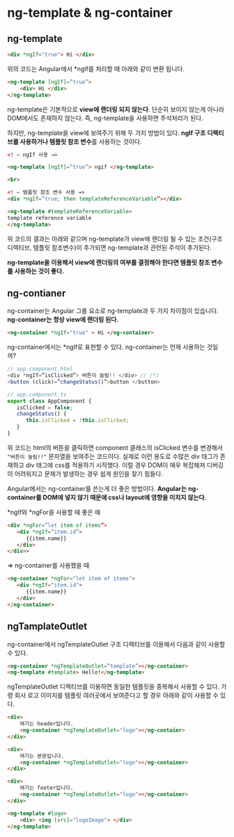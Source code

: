# ng-template & ng-container

## ng-template

```html
<div *ngIf="true"> Hi </div>
```

위의 코드는 Angular에서 *ngIf를 처리할 때 아래와 같이 변환 됩니다.

```html
<ng-template [ngIf]=”true”>
    <div> Hi </div>
</ng-template>
```

ng-template은 기본적으로 **view에 랜더링 되지 않는다**. 단순히 보이지 않는게 아니라 DOM에서도 존재하지 않는다. 즉, ng-template을 사용하면 주석처리가 된다.

하지만, ng-template을 view에 보여주기 위해 두 가지 방법이 있다. **ngIf 구조 디렉티브를 사용하거나 템플릿 참조 변수**를 사용하는 것이다.

```html
<! — ngIf 사용 →>

<ng-template [ngIf]=”true”> ngif </ng-template>

<br>

<! — 템플릿 참조 변수 사용 →>
<div *ngIf=”true; then templateReferenceVariable”></div>

<ng-template #templateReferenceVariable>
template reference variable
</ng-template>
```

위 코드의 결과는 아래와 같으며 ng-template가 view에 랜더링 될 수 있는 조건(구조 디렉티브, 템플릿 참조변수)이 추가되면 ng-template과 관련된 주석이 추가된다.

**ng-template을 이용해서 view에 랜더링의 여부를 결정해야 한다면 템플릿 참조 변수를 사용하는 것이 좋다.**

## ng-contianer

ng-container는 Angular 그룹 요소로 ng-template과 두 가지 차이점이 있습니다. **ng-container는 항상 view에 랜더링 된다.**

```html
<ng-container *ngIf="true" > Hi </ng-container>
```

ng-container에서는 *ngIf로 표현할 수 있다. ng-container는 언제 사용하는 것일까?

```typescript
// app.component.html
<div *ngIf=”isClicked”> 버튼이 눌림!! </div> // (*)
<button (click)=”changeStatus()”>button </button>

// app.component.ts
export class AppComponent {
   isClicked = false;
   changeStatus() {
      this.isClicked = !this.isClicked;
   }
}
```

위 코드는 html의 버튼을 클릭하면 component 클래스의 isClicked 변수를 변경해서 `"버튼이 눌림!!"` 문자열을 보여주는 코드이다. 실제로 이런 용도로 수많은 div 태그가 존재하고 div 태그에 css를 적용하기 시작했다. 이럴 경우 DOM이 매우 복잡해져 디버깅이 어려워지고 문제가 발생하는 경우 쉽게 원인을 찾기 힘들다.

Angular에서는 ng-container를 쓴는게 더 좋은 방법이다. **Angular는 ng-container를 DOM에 넣지 않기 때문에 css나 layout에 영향을 미치지 않는다.**

*ngIf와 *ngFor을 사용할 때 좋은 예

```html
<div *ngFor=”let item of items”>
   <div *ngIf=”item.id”>
      {{item.name}}
   </div>
</div>>
```

⇒ ng-container를 사용했을 때

```html
<ng-container *ngFor="let item of items">
   <div *ngIf="item.id">
      {{item.name}}
   </div>
</ng-container>
```

## ngTamplateOutlet

ng-container에서 ngTemplateOutlet 구조 디렉티브를 이용해서 다음과 같이 사용할 수 있다.

```html
<ng-container *ngTemplateOutlet=”template”></ng-container> 
<ng-template #template> Hello!</ng-template>
```

ngTemplateOutlet 디렉티브를 이용하면 동일한 템플릿을 중복해서 사용할 수 있다. 가령 회사 로고 이미지를 템플릿 여러곳에서 보여준다고 할 경우 아래와 같이 사용할 수 있다.

```html
<div>
	여기는 header입니다.
	<ng-container *ngTemplateOutlet="logo"></ng-contaier>
</div>

<div>
	여기는 본문입니다.
	<ng-container *ngTemplateOutlet="logo"></ng-container>
</div>

<div>
	여기는 footer입니다.
	<ng-container *ngTemplateOutlet="logo"></ng-container>
</div>

<ng-template #logo>
	<div> <img [src]="logoImage"> </div>
</ng-template>
```
